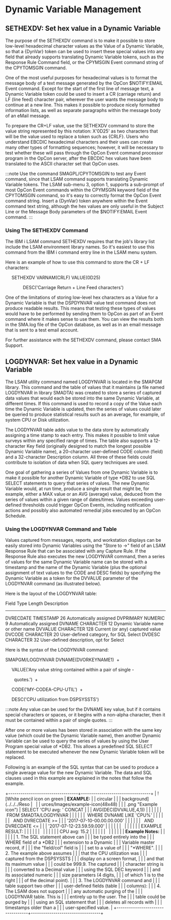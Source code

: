 # Dynamic Variable Management

## SETHEXDV: Set hex value in a Dynamic Variable

The purpose of the SETHEXDV command is to make it possible to store
low-level hexadecimal character values as the Value of a Dynamic
Variable, so that a {DynVar} token can be used to insert these special
values into any field that already supports translating Dynamic Variable
tokens, such as the Response Rule Command field, or the CPYMSGIN Event
command string of the CPYTOMSGIN command.

One of the most useful purposes for hexadecimal values is to format the
message body of a text message generated by the OpCon $NOTIFY:EMAIL
Event command. Except for the start of the first line of message text, a
Dynamic Variable token could be used to insert a CR (carriage return)
and LF (line feed) character pair, wherever the user wants the message
body to continue at a new line. This makes it possible to produce nicely
formatted information lists, as well as separate paragraphs within the
message body of an eMail message.

To prepare the CR+LF value, use the SETHEXDV command to store the value
string represented by this notation: X'0D25' as two characters that
will be the value used to replace a token such as {CRLF}. Users who
understand EBCDIC hexadecimal characters and their uses can create many
other types of formatting sequences; however, it will be necessary to
test whether these will pass through the OpCon Event command processor
program in the OpCon server, after the EBCDIC hex values have been
translated to the ASCII character set that OpCon uses.

:::note
Use the command SMAGPL/CPYTOMSGIN to test any Event command, since that LSAM command supports translating Dynamic Variable tokens. The LSAM sub-menu 3, option 1, supports a sub-prompt of most OpCon Event commands within the CPYMSGIN keyword field of the CPYTOMSGIN command, so it's easy to correctly format the OpCon Event command string. Insert a {DynVar} token anywhere within the Event command text string, although the hex values are only useful in the Subject Line or the Message Body parameters of the $NOTIFY:EMAIL Event command.
:::

### Using The SETHEXDV Command

The IBM i LSAM command SETHEXDV requires that the job's library list
include the LSAM environment library names. So it's easiest to use this
command from the IBM i command entry line in the LSAM menu system.

Here is an example of how to use this command to store the CR + LF
characters:

     SETHEXDV VARNAM(CRLF) VALUE(0D25)

              DESC('Carriage Return + Line Feed characters')

One of the limitations of storing low-level hex characters as a Value
for a Dynamic Variable is that the DSPDYNVAR value test command does not
produce readable results. This means that testing these types of values
would have to be performed by sending them to OpCon as part of an Event
command where it makes sense to use them. You can view the results both
in the SMA.log file of the OpCon database, as well as in an email
message that is sent to a test email account.

For further assistance with the SETHEXDV command, please contact SMA
Support.

## LOGDYNVAR: Set hex value in a Dynamic Variable

The LSAM utility command named LOGDYNVAR is located in the SMAPGM
library. This command and the table of values that it maintains (a file
named LOGDYNVAR in library SMADTA) was created to store a series of
captured data values that would each be stored into the same Dynamic
Variable, at different times. If this command is used to record a copy
of the Value each time the Dynamic Variable is updated, then the series
of values could later be queried to produce statistical results such as
an average, for example, of system CPU or Disk utilization.

The LOGDYNVAR table adds value to the data store by automatically
assigning a time stamp to each entry. This makes it possible to limit
value surveys within any specified range of times. The table also
supports a 12-character Key field (originally designed to match the
longest possible Dynamic Variable name), a 20-character user-defined
CODE column (field) and a 32-character Description column. All three of
these fields could contribute to isolation of data when SQL query
techniques are used.

One goal of gathering a series of Values from one Dynamic Variable is to
make it possible for another Dynamic Variable of type \*DB2 to use SQL
SELECT statements to query that series of values. The new Dynamic
Variable would, at run time, produce a single result that might be, for
example, either a MAX value or an AVG (average) value, deduced from the
series of values within a given range of dates/times. Values exceeding
user-defined thresholds could trigger OpCon Events, including
notification actions and possibly also automated remedial jobs executed
by an OpCon Schedule.

### Using the LOGDYNVAR Command and Table

Values captured from messages, reports, and workstation displays can be
easily stored into Dynamic Variables using the "Store to -\>" field of
an LSAM Response Rule that can be associated with any Capture Rule. If
the Response Rule also executes the new LOGDYNVAR command, then a series
of values for the same Dynamic Variable name can be stored with a
timestamp and the name of the Dynamic Variable (plus the optional
assignment of text values to the CODE and DESC fields) by specifying the
Dynamic Variable as a token for the DVVALUE parameter of the LOGDYNVAR
command (as illustrated below).

Here is the layout of the LOGDYNVAR table:

  Field          Type      Length  Description
  ----------- ----------- -------- ------------------------------------------
  DVRECDATE    TIMESTAMP     26    Automatically assigned
  DVPRIMARY     NUMERIC      9     Automatically assigned
  DVNAME       CHARACTER     12    Dynamic Variable name or other name
  DVVALUE      CHARACTER    128    Current (or any) captured value
  DVCODE       CHARACTER     20    User-defined category, for SQL Select
  DVDESC       CHARACTER     32    User-defined description, opt for Select

Here is the syntax of the LOGDYNVAR command:

SMAPGM/LOGDYNVAR DVNAME(DVORKEYNAME1)  +

     VALUE('Any value string contained within a pair of single -

       quotes.')  +

     CODE('MY-CODEA-CPU-UTIL')  +

     DESC('CPU utilization from DSPSYSSTS')

:::note
Any value can be used for the DVNAME key value, but if it contains special characters or spaces, or it begins with a non-alpha character, then it must be contained within a pair of single quotes.
:::

After one or more values has been stored in association with the same
key value (which could be the Dynamic Variable name), then another
Dynamic Variable can be used to query the series of values by using the
User Program special value of \*DB2. This allows a predefined SQL SELECT
statement to be executed whenever the new Dynamic Variable token will be
replaced.

Following is an example of the SQL syntax that can be used to produce a
single average value for the new Dynamic Variable. The data and SQL
clauses used in this example are explained in the notes that follow the
example.

+----------------------------------+----------------------------------+
| ![White pencil icon on green     | **EXAMPLE:**                     | | circular                         |                                  |
| background](../../../Reso        |                                  |
| urces/Images/example-icon(48x48) |                                  |
| .png "Example icon") | SELECT 'CPU avg: ' CONCAT      |
|                                  | AVG(DEC(DVVALUE,4,1))            |
|                                  |                                  |
|                                  |  FROM SMADTA/LOGDYNVAR           |
|                                  |                                  |
|                                  |  WHERE DVNAME LIKE 'CPU%'      |
|                                  |                                  |
|                                  |   AND DVRECDATE \>=              |
|                                  | '2017-07-10-00.00.00.000'      |
|                                  |                                  |
|                                  |   AND DVRECDATE \<=              |
|                                  | '2017-07-12-23.59.59.000'      |
|                                  |                                  |
|                                  |                                  |
|                                  |                                  |
|                                  | EXAMPLE RESULT:                  |
|                                  |                                  |
|                                  |                                  |
|                                  |                                  |
|                                  | CPU avg: 15.2                    |
|                                  |                                  |
|                                  |                                  |
|                                  |                                  |
|                                  | **Example Notes:**               |
|                                  |                                  |
|                                  | 1.  The SQL statement above can  |
|                                  |     be typed entirely into the   |
|                                  |     WHERE field of a \*DB2       |
|                                  |     extension to a Dynamic       |
|                                  |     Variable master record, if   |
|                                  |     the "field/col" field is   |
|                                  |     set to a value of            |
|                                  |     "\*WHERE".                 |
|                                  | 2.  The example above assumes    |
|                                  |     that the CPU utilization was |
|                                  |     captured from the DSPSYSSTS  |
|                                  |     display on a screen format,  |
|                                  |     and that its maximum value   |
|                                  |     could be 999.9. The captured |
|                                  |     character string is          |
|                                  |     converted to a Decimal value |
|                                  |     using the SQL DEC keyword    |
|                                  |     and its associated numeric   |
|                                  |     size parameters (4 digits,   |
|                                  |     of which 1 is to the right   |
|                                  |     of the decimal point).       |
|                                  | 3.  The LOGDYNVAR command and    |
|                                  |     table support two other      |
|                                  |     user-defined fields (table   |
|                                  |     columns):                    |
|                                  | 4.  The LSAM does not support    |
|                                  |     any automatic purging of the |
|                                  |     LOGDYNVAR table. This is     |
|                                  |     entirely up to the user. The |
|                                  |     table could be purged by     |
|                                  |     using an SQL statement that  |
|                                  |     deletes all records with     |
|                                  |     timestamps older than a      |
|                                  |     user-specified value.        |
+----------------------------------+----------------------------------+
